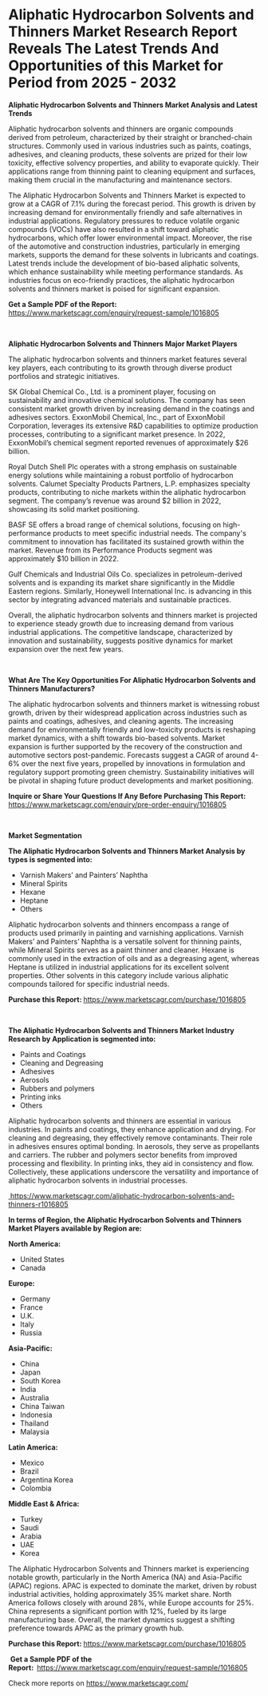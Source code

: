 <p><h1>Aliphatic Hydrocarbon Solvents and Thinners Market Research Report Reveals The Latest Trends And Opportunities of this Market for Period from 2025 - 2032</h1></p><p><strong>Aliphatic Hydrocarbon Solvents and Thinners Market Analysis and Latest Trends</strong></p>
<p><p>Aliphatic hydrocarbon solvents and thinners are organic compounds derived from petroleum, characterized by their straight or branched-chain structures. Commonly used in various industries such as paints, coatings, adhesives, and cleaning products, these solvents are prized for their low toxicity, effective solvency properties, and ability to evaporate quickly. Their applications range from thinning paint to cleaning equipment and surfaces, making them crucial in the manufacturing and maintenance sectors.</p><p>The Aliphatic Hydrocarbon Solvents and Thinners Market is expected to grow at a CAGR of 7.1% during the forecast period. This growth is driven by increasing demand for environmentally friendly and safe alternatives in industrial applications. Regulatory pressures to reduce volatile organic compounds (VOCs) have also resulted in a shift toward aliphatic hydrocarbons, which offer lower environmental impact. Moreover, the rise of the automotive and construction industries, particularly in emerging markets, supports the demand for these solvents in lubricants and coatings. Latest trends include the development of bio-based aliphatic solvents, which enhance sustainability while meeting performance standards. As industries focus on eco-friendly practices, the aliphatic hydrocarbon solvents and thinners market is poised for significant expansion.</p></p>
<p><strong>Get a Sample PDF of the Report:&nbsp;</strong> <a href="https://www.marketscagr.com/enquiry/request-sample/1016805?utm_campaign=2482&utm_medium=2&utm_source=Github&utm_content=ia&utm_term=02042025&utm_id=aliphatic-hydrocarbon-solvents-and-thinners">https://www.marketscagr.com/enquiry/request-sample/1016805</a></p>
<p>&nbsp;</p>
<p><strong>Aliphatic Hydrocarbon Solvents and Thinners Major Market Players</strong></p>
<p><p>The aliphatic hydrocarbon solvents and thinners market features several key players, each contributing to its growth through diverse product portfolios and strategic initiatives. </p><p>SK Global Chemical Co., Ltd. is a prominent player, focusing on sustainability and innovative chemical solutions. The company has seen consistent market growth driven by increasing demand in the coatings and adhesives sectors. ExxonMobil Chemical, Inc., part of ExxonMobil Corporation, leverages its extensive R&D capabilities to optimize production processes, contributing to a significant market presence. In 2022, ExxonMobil’s chemical segment reported revenues of approximately $26 billion.</p><p>Royal Dutch Shell Plc operates with a strong emphasis on sustainable energy solutions while maintaining a robust portfolio of hydrocarbon solvents. Calumet Specialty Products Partners, L.P. emphasizes specialty products, contributing to niche markets within the aliphatic hydrocarbon segment. The company’s revenue was around $2 billion in 2022, showcasing its solid market positioning.</p><p>BASF SE offers a broad range of chemical solutions, focusing on high-performance products to meet specific industrial needs. The company's commitment to innovation has facilitated its sustained growth within the market. Revenue from its Performance Products segment was approximately $10 billion in 2022.</p><p>Gulf Chemicals and Industrial Oils Co. specializes in petroleum-derived solvents and is expanding its market share significantly in the Middle Eastern regions. Similarly, Honeywell International Inc. is advancing in this sector by integrating advanced materials and sustainable practices.</p><p>Overall, the aliphatic hydrocarbon solvents and thinners market is projected to experience steady growth due to increasing demand from various industrial applications. The competitive landscape, characterized by innovation and sustainability, suggests positive dynamics for market expansion over the next few years.</p></p>
<p>&nbsp;</p>
<p><strong>What Are The Key Opportunities For Aliphatic Hydrocarbon Solvents and Thinners Manufacturers?</strong></p>
<p><p>The aliphatic hydrocarbon solvents and thinners market is witnessing robust growth, driven by their widespread application across industries such as paints and coatings, adhesives, and cleaning agents. The increasing demand for environmentally friendly and low-toxicity products is reshaping market dynamics, with a shift towards bio-based solvents. Market expansion is further supported by the recovery of the construction and automotive sectors post-pandemic. Forecasts suggest a CAGR of around 4-6% over the next five years, propelled by innovations in formulation and regulatory support promoting green chemistry. Sustainability initiatives will be pivotal in shaping future product developments and market positioning.</p></p>
<p><strong>Inquire or Share Your Questions If Any Before Purchasing This Report:</strong> <a href="https://www.marketscagr.com/enquiry/pre-order-enquiry/1016805?utm_campaign=2482&utm_medium=2&utm_source=Github&utm_content=ia&utm_term=02042025&utm_id=aliphatic-hydrocarbon-solvents-and-thinners">https://www.marketscagr.com/enquiry/pre-order-enquiry/1016805</a></p>
<p>&nbsp;</p>
<p><strong>Market Segmentation</strong></p>
<p><strong>The Aliphatic Hydrocarbon Solvents and Thinners Market Analysis by types is segmented into:</strong></p>
<p><ul><li>Varnish Makers’ and Painters’ Naphtha</li><li>Mineral Spirits</li><li>Hexane</li><li>Heptane</li><li>Others</li></ul></p>
<p><p>Aliphatic hydrocarbon solvents and thinners encompass a range of products used primarily in painting and varnishing applications. Varnish Makers’ and Painters’ Naphtha is a versatile solvent for thinning paints, while Mineral Spirits serves as a paint thinner and cleaner. Hexane is commonly used in the extraction of oils and as a degreasing agent, whereas Heptane is utilized in industrial applications for its excellent solvent properties. Other solvents in this category include various aliphatic compounds tailored for specific industrial needs.</p></p>
<p><strong>Purchase this Report:&nbsp;</strong><a href="https://www.marketscagr.com/purchase/1016805?utm_campaign=2482&utm_medium=2&utm_source=Github&utm_content=ia&utm_term=02042025&utm_id=aliphatic-hydrocarbon-solvents-and-thinners">https://www.marketscagr.com/purchase/1016805</a></p>
<p>&nbsp;</p>
<p><strong>The Aliphatic Hydrocarbon Solvents and Thinners Market Industry Research by Application is segmented into:</strong></p>
<p><ul><li>Paints and Coatings</li><li>Cleaning and Degreasing</li><li>Adhesives</li><li>Aerosols</li><li>Rubbers and polymers</li><li>Printing inks</li><li>Others</li></ul></p>
<p><p>Aliphatic hydrocarbon solvents and thinners are essential in various industries. In paints and coatings, they enhance application and drying. For cleaning and degreasing, they effectively remove contaminants. Their role in adhesives ensures optimal bonding. In aerosols, they serve as propellants and carriers. The rubber and polymers sector benefits from improved processing and flexibility. In printing inks, they aid in consistency and flow. Collectively, these applications underscore the versatility and importance of aliphatic hydrocarbon solvents in industrial processes.</p></p>
<p><a href="https://www.marketscagr.com/aliphatic-hydrocarbon-solvents-and-thinners-r1016805?utm_campaign=2482&utm_medium=2&utm_source=Github&utm_content=ia&utm_term=02042025&utm_id=aliphatic-hydrocarbon-solvents-and-thinners">&nbsp;https://www.marketscagr.com/aliphatic-hydrocarbon-solvents-and-thinners-r1016805</a></p>
<p><strong>In terms of Region, the Aliphatic Hydrocarbon Solvents and Thinners Market Players available by Region are:</strong></p>
<p>
    <p> <strong> North America: </strong>
        <ul>
            <li>United States</li>
            <li>Canada</li>
        </ul>
        </p> 
    <p> <strong> Europe: </strong>
        <ul>
            <li>Germany</li>
            <li>France</li>
            <li>U.K.</li>
            <li>Italy</li>
            <li>Russia</li>
        </ul>
        </p> 
    <p> <strong> Asia-Pacific: </strong>
        <ul>
            <li>China</li>
            <li>Japan</li>
            <li>South Korea</li>
            <li>India</li>
            <li>Australia</li>
            <li>China Taiwan</li>
            <li>Indonesia</li>
            <li>Thailand</li>
            <li>Malaysia</li>
        </ul>
        </p> 
    <p> <strong> Latin America: </strong>
        <ul>
            <li>Mexico</li>
            <li>Brazil</li>
            <li>Argentina Korea</li>
            <li>Colombia</li>
        </ul>
        </p> 
    <p> <strong> Middle East & Africa: </strong>
        <ul>
            <li>Turkey</li>
            <li>Saudi</li>
            <li>Arabia</li>
            <li>UAE</li>
            <li>Korea</li>
        </ul>
    </p>
    </p>
<p><p>The Aliphatic Hydrocarbon Solvents and Thinners market is experiencing notable growth, particularly in the North America (NA) and Asia-Pacific (APAC) regions. APAC is expected to dominate the market, driven by robust industrial activities, holding approximately 35% market share. North America follows closely with around 28%, while Europe accounts for 25%. China represents a significant portion with 12%, fueled by its large manufacturing base. Overall, the market dynamics suggest a shifting preference towards APAC as the primary growth hub.</p></p>
<p><strong>Purchase this Report: </strong><a href="https://www.marketscagr.com/purchase/1016805?utm_campaign=2482&utm_medium=2&utm_source=Github&utm_content=ia&utm_term=02042025&utm_id=aliphatic-hydrocarbon-solvents-and-thinners">https://www.marketscagr.com/purchase/1016805</a></p>
<p>&nbsp;<strong>Get a Sample PDF of the Report:&nbsp;&nbsp;</strong><a href="https://www.marketscagr.com/enquiry/request-sample/1016805?utm_campaign=2482&utm_medium=2&utm_source=Github&utm_content=ia&utm_term=02042025&utm_id=aliphatic-hydrocarbon-solvents-and-thinners">https://www.marketscagr.com/enquiry/request-sample/1016805</a></p>
<p><strong></strong></p>
<p>Check more reports on <a href="https://www.marketscagr.com/?utm_campaign=2482&utm_medium=2&utm_source=Github&utm_content=ia&utm_term=02042025&utm_id=aliphatic-hydrocarbon-solvents-and-thinners">https://www.marketscagr.com/</a></p>